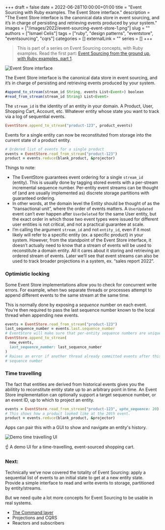 +++
draft = false
date = 2022-06-28T10:00:00+01:00
title = "Event Sourcing with Ruby examples. The Event Store interface."
description = "The Event Store interface is the canonical data store in event sourcing, and it’s in charge of persisting and retrieving events produced by your system."
images = ["/images/2022/event-sourcing-event-store-1.png"]
slug = ""
authors = ["Ismael Celis"]
tags = ["ruby", "design patterns", "eventstore", "eventsourcing", "cqrs"]
categories = []
externalLink = ""
series = []
+++

> This is part of a series on Event Sourcing concepts, with Ruby examples.
Read the first part: [Event Sourcing from the ground up, with Ruby examples, part 1](/posts/event-sourcing-ruby-examples/).

![Event Store interface](/images/2022/event-sourcing-event-store-1.png)

The Event Store interface is the canonical data store in event sourcing, and it’s in charge of persisting and retrieving events produced by your system.

```typescript
#append_to_stream(stream_id String, events List<Event>) boolean
#read_from_stream(stream_id String) List<Event>
```

The `stream_id` is the identity of an entity in your domain. A Product, User, Shopping Cart, Account, etc. Whatever entity whose state you want to track via a log of sequential events.

```ruby
EventStore.append_to_stream("product-123", product_events)
```

Events for a single entity can now be reconstituted from storage into the current state of a product entity.

```ruby
# Ordered list of events for a single product
events = EventStore.read_from_stream("product-123")
product = events.reduce(blank_product, &projector)
```

Things to note:

- The EventStore guarantees event ordering for a single `stream_id` (entity). This is usually done by tagging stored events with a per-stream incremental sequence number. Per-entity event streams can be thought of (and are usually implemented as) discrete storage partitions with guaranteed ordering.
- In other words, at the domain level the Entity should be thought of as the “transactional unit”, where the order of events matters. A `UserUpdated` event can’t ever happen after `UserDeleted` for the same User entity, but the exact order in which those two event types were issued for different user entities is not critical, and not a practical guarantee at scale.
- I’m calling the argument `stream_id` and not `entity_id`, even if it most likely will refer to a specific entity (ex. a specific product) in your system. However, from the standpoint of the Event Store interface, it doesn’t actually need to know that a stream of events will be used to reconstitute a domain entity. All it cares about it storing and retrieving an ordered stream of events. Later we’ll see that event streams can also be used to track broader projections in a system, ex. “sales report 2022”.

### Optimistic locking

Some Event Store implementations allow you to check for concurrent write errors. For example, when two separate threads or processes attempt to append different events to the same stream at the same time.

This is normally done by exposing a *sequence* number on each event. You’re then required to pass the last sequence number known to the local thread when appending new events.

```ruby
events = EventStore.read_from_stream("product-123")
last_sequence_number = events.last.sequence_number
# EventStore will make sure that per-entity sequence numbers are unique and ordered
EventStore.append_to_stream(
  new_events,
  last_sequence_number: last_sequence_number
)
# Raises an error if another thread already committed events after this
# sequence number
```

### Time travelling

The fact that entities are derived from historical events gives you the abilitity to reconstitute entity state up to an arbitrary point in time.
An Event Store implementation can optionally support a target sequence number, or an event ID, up to which to project an entity.

```ruby
events = EventStore.read_from_stream("product-123", upto_sequence: 20)
# This shows how a product looked like at the 20th event.
product = events.reduce(blank_product, &projector)
```

Apps can pair this with a GUI to show and navigate an entity's history.

![Demo time travelling UI](/images/2022/event-sourcing-time-travelling.gif)

☝️ A demo UI for a time-travelling, event-sourced shopping cart.

### Next:

Technically we’ve now covered the totality of Event Sourcing: apply a sequential list of events to an initial state to get at a new entity state. Provide a simple interface to read and write events to storage, partitioned by entity/streams.

But we need quite a lot more concepts for Event Sourcing to be usable in real systems.

- [The Command layer](/posts/event-sourcing-ruby-command-layer/)
- Projections and CQRS
- Reactors and subscribers

